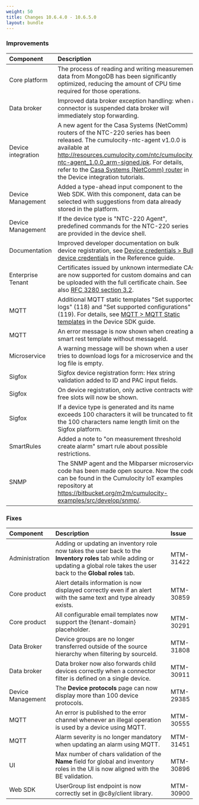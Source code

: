 ```yaml
---
weight: 50
title: Changes 10.6.4.0 - 10.6.5.0
layout: bundle
---
```


### Improvements

<table>
<colgroup>
   <col style="width: 15%;">
   <col style="width: 70%;">
   <col style="width: 15 %;">
</colgroup><thead>
<tr>
<th style="text-align:left">Component</th>
<th style="text-align:left">Description</th>
<th style="text-align:left">Issue</th>
</tr>
</thead>
<tbody>
<tr>
<td>
Core platform</td>
<td>  The process of reading and writing measurement data from MongoDB has been significantly optimized, reducing the amount of CPU time required for those operations.</td>
<td>
MTM-29319</td>
</tr>
<tr>
<td>Data broker</td>
<td>Improved data broker exception handling: when a connector is suspended data broker will immediately stop forwarding.</td>
<td>
MTM-30913</td>
</tr>

<tr>
<td>
Device integration</td>
<td>A new agent for the Casa Systems (NetComm) routers of the NTC-220 series has been released. The cumulocity-ntc-agent v1.0.0 is available at <a href="http://resources.cumulocity.com/ntc/cumulocity-ntc-agent_1.0.0_arm-signed.ipk" class="no-ajaxy">http://resources.cumulocity.com/ntc/cumulocity-ntc-agent_1.0.0_arm-signed.ipk</a>. For details, refer to the <a href="/device-tutorials/netcomm-router/" class="no-ajaxy">Casa Systems (NetComm) router</a> in the Device integration tutorials.
</td>
<td>
MTM-31982</td>
</tr>

<tr>
<td>
Device Management</td>
<td>Added a type-ahead input component to the Web SDK. With this component, data can be selected with suggestions from data already stored in the platform.</td>
<td>
MTM-31425</td>
</tr>
<tr>
<td>
Device Management</td>
<td>   If the device type is "NTC-220 Agent", predefined commands for the NTC-220 series are provided in the device shell.</td>
<td>
MTM-30723</td>
</tr>
<tr>
<td>
Documentation</td>
<td >   Improved developer documentation on bulk device registration, see <a href="/reference/device-credentials/#bulk-device-credentials" class="no-ajaxy">Device credentials > Bulk device credentials</a> in the Reference guide. </td>
<td>
MTM-31230</td>
</tr>
<tr>
<td>
Enterprise Tenant</td>
<td>Certificates issued by unknown intermediate CAs are now supported for custom domains and can be uploaded with the full certificate chain. See also <a href="https://tools.ietf.org/html/rfc3280#section-3.2" class="no-ajaxy">RFC 3280 section 3.2</a>.</td>
<td>
MTM-27401</td>
</tr>
<tr>
<td>
MQTT</td>
<td >   Additional MQTT static templates "Set supported logs" (118) and "Set supported configurations" (119). For details, see <a href="/device-sdk/mqtt/#mqtt-static-templates" class="no-ajaxy">MQTT > MQTT Static templates</a> in the Device SDK guide. </td>
<td>
MTM-30761</td>
</tr>
<tr>
<td>
MQTT</td>
<td >  An error message is now shown when creating a smart rest template without messageId. </td>
<td>
MTM-31178</td>
</tr>
<tr>
<td>
Microservice</td>
<td > A warning message will be shown when a user tries to download logs for a microservice and the log file is empty. </td>
<td>
MTM-30666</td>
</tr>

<tr>
<td>
Sigfox</td>
<td> Sigfox device registration form: Hex string validation added to ID and PAC input fields. </td>
<td>
MTM-30217</td>
</tr>
<tr>
<td>
Sigfox</td>
<td > On device registration, only active contracts with free slots will now be shown.  </td>
<td>
MTM-30220</td>
</tr>

<tr>
<td>
Sigfox</td>
<td > If a device type is generated and its name exceeds 100 characters it will be truncated to fit the 100 characters name length limit on the Sigfox platform. </td>
<td>
MTM-29827</td>
</tr>

<tr>
<td>
SmartRules</td>
<td >  Added a note to "on measurement threshold create alarm" smart rule about possible restrictions. </td>
<td>
MTM-30167</td>
</tr>

<tr>
<td>
SNMP</td>
<td >  The SNMP agent and the Mibparser microservice code has been made open source. Now the code can be found in the Cumulocity IoT examples repository at <a href="https://bitbucket.org/m2m/cumulocity-examples/src/develop/snmp/" class="no-ajaxy">https://bitbucket.org/m2m/cumulocity-examples/src/develop/snmp/</a>. </td>
<td>
MTM-30731</td>
</tr>
</tbody></table>


### Fixes

<table>
<colgroup>
   <col style="width: 15%;">
   <col style="width: 70%;">
   <col style="width: 15 %;">
</colgroup><thead>
<tr>
<th style="text-align:left">Component</th>
<th style="text-align:left">Description</th>
<th style="text-align:left">Issue</th>
</tr>
</thead>
<tbody>
<tr>
<td>
Administration</td>
<td> Adding or updating an inventory role now takes the user back to the <b>Inventory roles</b> tab while adding or updating a global role takes the user back to the <b>Global roles</b> tab.</td>
<td>
MTM-31422</td>
</tr>
<tr>
<td>
Core product</td>
<td >  Alert details information is now displayed correctly even if an alert with the same text and type already exists.</td>
<td>
MTM-30859</td>
</tr>

<tr>
<td>
Core product</td>
<td >  All configurable email templates now support the {tenant-domain} placeholder.</td>
<td>
MTM-30291</td>
</tr>

<td>
Data Broker</td>
<td >  Device groups are no longer transferred outside of the source hierarchy when filtering by sourceId.</td>
<td>
MTM-31808</td>
</tr>
<tr>
<td>
Data broker</td>
<td>Data broker now also forwards child devices correctly when a connector filter is defined on a single device.</td>
<td>
MTM-30911</td>
</tr>

<tr>
<td>
Device Management</td>
<td > The <b>Device protocols</b> page can now display more than 100 device protocols.</td>
<td>
MTM-29385</td>
</tr>

<tr>
<td>
MQTT</td>
<td>An error is published to the error channel whenever an illegal operation is used by a device using MQTT.</td>
<td>
MTM-30555</td>
</tr>
<tr>
<td>
MQTT</td>
<td >  Alarm severity is no longer mandatory when updating an alarm using MQTT.</td>
<td>
MTM-31451</td>
</tr>
<tr>
<td>
UI</td>
<td>Max number of chars validation of the <b>Name</b> field for global and inventory roles in the UI is now aligned with the BE validation.</td>
<td>
MTM-30896</td>
</tr>
<tr>
<td>
Web SDK</td>
<td>UserGroup list endpoint is now correctly set in @c8y/client library.</td>
<td>
MTM-30900</td>
</tr>
</tbody></table>
